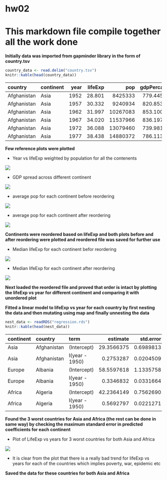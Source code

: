 hw02
================

This markdown file compile together all the work done
=====================================================

**Initially data was imported from gapminder library in the form of country.tsv**

``` r
country_data <- read.delim("country.tsv")
knitr::kable(head(country_data))
```

| country     | continent |  year|  lifeExp|       pop|  gdpPercap|
|:------------|:----------|-----:|--------:|---------:|----------:|
| Afghanistan | Asia      |  1952|   28.801|   8425333|   779.4453|
| Afghanistan | Asia      |  1957|   30.332|   9240934|   820.8530|
| Afghanistan | Asia      |  1962|   31.997|  10267083|   853.1007|
| Afghanistan | Asia      |  1967|   34.020|  11537966|   836.1971|
| Afghanistan | Asia      |  1972|   36.088|  13079460|   739.9811|
| Afghanistan | Asia      |  1977|   38.438|  14880372|   786.1134|

**Few reference plots were plotted**

-   Year vs lifeExp weighted by population for all the contenents

![](https://github.com/vibudh2209/STAT547M-hw-Agrawal-Vibudh/blob/master/hw02/Weighted%20LifeExp%20by%20pop%20vs%20Year.png?raw=true)

-   GDP spread across different continent

![](https://github.com/vibudh2209/STAT547M-hw-Agrawal-Vibudh/blob/master/hw02/GDP%20Spread%20for%20different%20continent.png?raw=true)

-   average pop for each continent before reordering

![](https://github.com/vibudh2209/STAT547M-hw-Agrawal-Vibudh/blob/master/hw02/Pop%20Avergae%20for%20different%20continent.png?raw=true)

-   average pop for each continent after reordering

![](https://github.com/vibudh2209/STAT547M-hw-Agrawal-Vibudh/blob/master/hw02/Pop%20Avergae%20reordered%20for%20different%20continent.png?raw=true)

**Continents were reordered based on lifeExp and both plots before and after reordering were plotted and reordered file was saved for further use**

-   Median lifeExp for each continent befor reordering

![](https://github.com/vibudh2209/STAT547M-hw-Agrawal-Vibudh/blob/master/hw02/Median_lifeExp%20for%20each%20continent%20unordered.png?raw=true)

-   Median lifeExp for each continent after reordering

![](https://github.com/vibudh2209/STAT547M-hw-Agrawal-Vibudh/blob/master/hw02/Median_lifeExp%20reordered%20for%20each%20continent.png?raw=true)

**Next loaded the reordered file and proved that order is intact by plotting the lifeExp vs year for different continent and comparing it with unordered plot**

**Fitted a linear model to lifeExp vs year for each country by first nesting the data and then mutating using map and finally unnesting the data**

``` r
nest_data <- readRDS("regression.rds")
knitr::kable(head(nest_data))
```

| continent | country     | term           |    estimate|  std.error|  statistic|  p.value|
|:----------|:------------|:---------------|-----------:|----------:|----------:|--------:|
| Asia      | Afghanistan | (Intercept)    |  29.3566375|  0.6989813|   41.99918|  0.0e+00|
| Asia      | Afghanistan | I(year - 1950) |   0.2753287|  0.0204509|   13.46289|  1.0e-07|
| Europe    | Albania     | (Intercept)    |  58.5597618|  1.1335758|   51.65933|  0.0e+00|
| Europe    | Albania     | I(year - 1950) |   0.3346832|  0.0331664|   10.09104|  1.5e-06|
| Africa    | Algeria     | (Intercept)    |  42.2364149|  0.7562690|   55.84840|  0.0e+00|
| Africa    | Algeria     | I(year - 1950) |   0.5692797|  0.0221271|   25.72775|  0.0e+00|

**Found the 3 worst countries for Asia and Africa (the rest can be done in same way) by checking the maximum standard error in predicted coefficients for each continent**

-   Plot of LifeExp vs years for 3 worst countries for both Asia and Africa

![](https://github.com/vibudh2209/STAT547M-hw-Agrawal-Vibudh/blob/master/hw02/country_plot.png?raw=true)

-   It is clear from the plot that there is a really bad trend for lifeExp vs years for each of the countries which implies poverty, war, epidemic etc

**Saved the data for these countries for both Asia and Africa**
